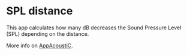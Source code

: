 # SPL distance
This app calculates how many dB decreases the Sound Pressure Level (SPL)  depending on the distance.

More info on [AppAcoustiC](http://appacoustic.com/).
